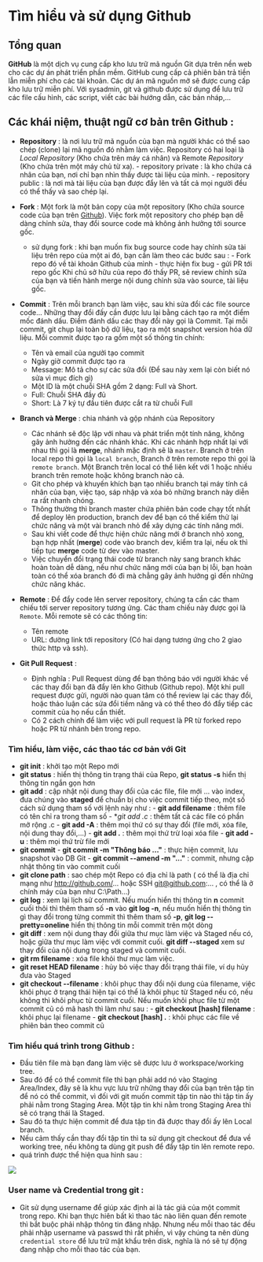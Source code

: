 ﻿# Tìm hiểu và sử dụng Github
## Tổng quan
**GitHub** là một dịch vụ cung cấp kho lưu trữ mã nguồn Git dựa trên nền web cho các dự án phát triển phần mềm. GitHub cung cấp cả phiên bản trả tiền lẫn miễn phí cho các tài khoản. Các dự án mã nguồn mở sẽ được cung cấp kho lưu trữ miễn phí. Với sysadmin, git và github được sử dụng để lưu trữ các file cấu hình, các script, viết các bài hướng dẫn, các bản nháp,...
## Các khái niệm, thuật ngữ cơ bản trên Github :
- **Repository** : là nơi lưu trữ mã nguồn của bạn mà người khác có thể sao chép (clone) lại mã nguồn đó nhằm làm việc. Repository có hai loại là _Local Repository_ (Kho chứa trên máy cá nhân) và Remote _Repository_ (Kho chứa trên một máy chủ từ xa).
		- repository private : là kho chứa cá nhân của bạn, nơi chỉ bạn nhìn thấy được tài liệu của mình.
		- repository public : là nơi mà tài liệu của bạn được đẩy lên và tất cả mọi người đều có thể thấy và sao chép lại.
- **Fork** : Một fork là một bản copy của một repository (Kho chứa source code của bạn trên [Github](https://github.com)). Việc fork một repository cho phép bạn dễ dàng chỉnh sửa, thay đổi source code mà không ảnh hưởng tới source gốc.
	- sử dụng fork : khi bạn muốn fix bug source code hay chỉnh sửa tài liệu trên repo của một ai đó, bạn cần làm theo các bước sau :
			- Fork repo đó về tài khoản Github của mình
			- thực hiện fix bug
			- gửi PR tới repo gốc
Khi chủ sở hữu của repo đó thấy PR, sẽ review chỉnh sửa của bạn và tiến hành merge nội dung chỉnh sửa vào source, tài liệu gốc.
- **Commit** : Trên mỗi branch bạn làm việc, sau khi sửa đổi các file source code... Những thay đổi đấy cần được lưu lại bằng cách tạo ra một điểm mốc đánh dấu. Điểm đánh dấu các thay đổi này gọi là Commit. Tại mỗi commit, git chụp lại toàn bộ dữ liệu, tạo ra một snapshot version hóa dữ liệu.
Mỗi commit được tạo ra gồm một số thông tin chính:

	-   Tên và email của ngưởi tạo commit
	-   Ngày giờ commit được tạo ra
	-   Message: Mô tả cho sự các sửa đổi (Để sau này xem lại còn biết nó sửa vì mục đích gì)
	-   Một ID là một chuỗi SHA gồm 2 dạng: Full và Short.
    -   Full: Chuỗi SHA đầy đủ
    -   Short: Là 7 ký tự đầu tiên được cắt ra từ chuỗi Full
 - **Branch và Merge** : chia nhánh và gộp nhánh của Repository
	- Các nhánh sẽ độc lập với nhau và phát triển một tính năng, không gây ảnh hưởng đến các nhánh khác. Khi các nhánh hợp nhất lại với nhau thì gọi là **merge**, nhánh mặc định sẽ là `master`. Branch ở trên local repo thì gọi là `local branch`, Branch ở trên remote repo thì gọi là `remote branch`. Một Branch trên local có thể liên kết với 1 hoặc nhiều branch trên remote hoặc không branch nào cả.
	- Git cho phép và khuyến khích bạn tạo nhiều branch tại máy tính cá nhân của bạn, việc tạo, sáp nhập và xóa bỏ những branch này diễn ra rất nhanh chóng.
	- Thông thường thì branch master chứa phiên bản code chạy tốt nhất để deploy lên production, branch dev để bạn có thể kiểm thử lại chức năng và một vài branch nhỏ để xây dựng các tính năng mới.
	- Sau khi viết code để thực hiện chức năng mới ở branch nhỏ xong, bạn hợp nhất (**merge**) code vào branch dev, kiểm tra lại, nếu ok thì tiếp tục **merge** code từ dev vào master.
	- Việc chuyển đổi trạng thái code từ branch này sang branch khác hoàn toàn dễ dàng, nếu như chức năng mới của bạn bị lỗi, bạn hoàn toàn có thể xóa branch đó đi mà chẳng gây ảnh hưởng gì đến những chức năng khác.
 - **Remote** : Để đẩy code lên server repository, chúng ta cần các tham chiếu tới server repository tương ứng. Các tham chiếu này được gọi là  `Remote`. Mỗi remote sẽ có các thông tin:
	-   Tên remote
	-   URL: đường link tới repository (Có hai dạng tương ứng cho 2 giao thức http và ssh).
- **Git Pull Request** : 
	- Định nghĩa : Pull Request dùng để bạn thông báo với người khác về các thay đổi bạn đã đẩy lên kho Github (Github repo). Một khi pull request được gửi, người nào quan tâm có thể review lại các thay đổi, hoặc thảo luận các sửa đổi tiềm năng và có thể theo đó đẩy tiếp các commit của họ nếu cần thiết.
	- Có 2 cách chính để làm việc với pull request là PR từ forked repo hoặc PR từ nhánh bên trong repo.
### Tìm hiểu, làm việc, các thao tác cơ bản với Git
- **git init** : khởi tạo một Repo mới
- **git status** : hiển thị thông tin trạng thái của Repo, **git status -s** hiển thị thông tin ngắn gọn hơn
- **git add** : cập nhật nội dung thay đổi của các file, file mới ... vào index, đưa chúng vào **staged** để chuẩn bị cho việc commit tiếp theo, một số cách sử dụng tham số với lệnh này như : 
		- **git add filename** : thêm file có tên chỉ ra trong tham số
		- **git add *.c** : thêm tất cả các file có phần mở rộng .c
		- **git add -A** : thêm mọi thứ có sự thay đổi (file mới, xóa file, nội dung thay đổi,...)
		- **git add .** : thêm mọi thứ trừ loại xóa file
		- **git add -u** : thêm mọi thứ trừ file mới
- **git commit**
		- **git commit -m "Thông báo ..."** : thực hiện commit, lưu snapshot vào DB Git
		- **git commit --amend -m "..."** : commit, nhưng cập nhật thông tin vào commit cuối
- **git clone path** : sao chép một Repo có địa chỉ là path ( có thể là địa chỉ mạng như http://github.com/... hoặc SSH git@github.com:... , có thể là ở chính máy của bạn như C:\Path\...)
- **git log** : xem lại lịch sử commit. Nếu muốn hiển thị thông tin **n** commit cuối thôi thì thêm tham số **-n** vào **git log -n**, nếu muốn hiển thị thông tin gì thay đổi trong từng commit thì thêm tham số **-p**, **git log --pretty=oneline** hiển thị thông tin mỗi commit trên một dòng
- **git diff** : xem nội dung thay đổi giữa thư mục làm việc và Staged nếu có, hoặc giữa thư mục làm việc với commit cuối. **git diff --staged** xem sư thay đổi của nội dung trong staged và commit cuối.
- **git rm filename** : xóa file khỏi thư mục làm việc.
- **git reset HEAD filename** : hủy bỏ việc thay đổi trạng thái file, ví dụ hủy đưa vào Staged
- **git checkout --filename** : khôi phục thay đổi nội dung của filename, việc khôi phục ở trạng thái hiện tại có thể là khôi phục từ Staged nếu có, nếu không thì khôi phục từ commit cuối. Nếu muốn khôi phục file từ một commit cũ có mã hash thì làm như sau :
		- **git checkout [hash] filename** : khôi phục lại filename
		- **git checkout [hash] .** : khôi phục các file về phiên bản theo commit cũ
### Tìm hiểu quá trình trong Github :
- Đầu tiên file mà bạn đang làm việc sẽ được lưu ở workspace/working tree.
- Sau đó để có thể commit file thì bạn phải add nó vào Staging Area/Index, đây sẽ là khu vực lưu trữ những thay đổi của bạn trên tập tin để nó có thể commit, vì đối với git muốn commit tập tin nào thì tập tin ấy phải nằm trong Staging Area. Một tập tin khi nằm trong Staging Area thì sẽ có trạng thái là Staged.
- Sau đó ta thực hiện commit để đưa tập tin đã được thay đổi ấy lên Local branch.
- Nếu cảm thấy cần thay đổi tập tin thì ta sử dụng git checkout để đưa về working tree, nếu không ta dùng git push để đẩy tập tin lên remote repo.
- quá trình được thể hiện qua hình sau :
<img src="https://i.redd.it/nm1w0gnf2zh11.png">

### User name và Credential trong git :
- Git sử dụng username để giúp xác định ai là tác giả của một commit trong repo. Khi bạn thực hiên bất kì thao tác nào liên quan đến remote thì bắt buộc phải nhập thông tin đăng nhập. Nhưng nếu mỗi thao tác đều phải nhập username và passwd thì rất phiền, vì vậy chúng ta nên dùng `credential store` để lưu trữ mật khẩu trên disk, nghĩa là nó sẽ tự động đang nhập cho mỗi thao tác của bạn.
